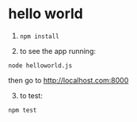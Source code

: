 # hello world

1. `npm install`

2. to see the app running:

`node helloworld.js`

then go to http://localhost.com:8000


3. to test:

`npm test`